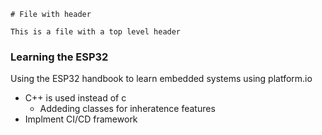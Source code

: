 ```
# File with header

This is a file with a top level header
```
### Learning the ESP32
Using the ESP32 handbook to learn embedded systems using platform.io
* C++ is used instead of c
  * Addeding classes for inheratence features
* Implment CI/CD framework


